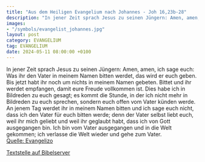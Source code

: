 ```yaml
---
title: "Aus dem Heiligen Evangelium nach Johannes - Joh 16,23b-28"
description: "In jener Zeit sprach Jesus zu seinen Jüngern: Amen, amen, ich sage euch: Was ihr den Vater in meinem Namen bitten werdet, das wird er euch geben. Bis jetzt habt ihr noch um nichts in meinem Namen gebeten. Bittet und ihr werdet empfangen, damit eure Freude vollkommen ist. Dies hab...."
images:
- "/symbols/evangelist_johannes.jpg"
layout: post
category: EVANGELIUM
tag: EVANGELIUM
date: 2024-05-11 08:00:00 +0100
---
```

In jener Zeit sprach Jesus zu seinen Jüngern: Amen, amen, ich sage euch: Was ihr den Vater in meinem Namen bitten werdet, das wird er euch geben.
Bis jetzt habt ihr noch um nichts in meinem Namen gebeten. Bittet und ihr werdet empfangen, damit eure Freude vollkommen ist.
Dies habe ich in Bildreden zu euch gesagt; es kommt die Stunde, in der ich nicht mehr in Bildreden zu euch sprechen, sondern euch offen vom Vater künden werde.<!--more-->
An jenem Tag werdet ihr in meinem Namen bitten und ich sage euch nicht, dass ich den Vater für euch bitten werde;
denn der Vater selbst liebt euch, weil ihr mich geliebt und weil ihr geglaubt habt, dass ich von Gott ausgegangen bin.
Ich bin vom Vater ausgegangen und in die Welt gekommen; ich verlasse die Welt wieder und gehe zum Vater.<br>
[Quelle: Evangelizo](https://evangeliumtagfuertag.org/DE/gospel)

[Textstelle auf Bibelserver](https://www.bibleserver.com/EU/Johannes16,23b-28)
